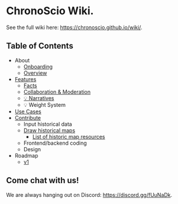 # ChronoScio Wiki.

See the full wiki here: https://chronoscio.github.io/wiki/.

## Table of Contents

- About
  - [Onboarding](./about/onboarding.md)
  - [Overview](./about/overview.md)
- [Features](./features/index.md)
  - [Facts](./features/facts.md)
  - [Collaboration & Moderation](./features/collaboration_moderation.md)
  - [💡 Narratives](./features/narratives.md)
  - 💡 Weight System
- [Use Cases](./use_cases/index.md)
- [Contribute](./contribute/index.md)
  - Input historical data
  - [Draw historical maps](./contribute/draw_historical_maps.md)
    - [List of historic map resources](https://docs.google.com/document/d/16VRnTbky9e9FsBZ9H9JlnpvoaQQbquDte8APCQQ8cS8/edit)
  - Frontend/backend coding
  - Design
- Roadmap
  - [v1](./roadmap/v1.md)

## Come chat with us!

We are always hanging out on Discord: https://discord.gg/fUuNaDk.
